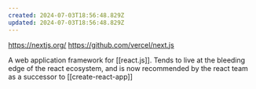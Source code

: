 ```yaml
---
created: 2024-07-03T18:56:48.829Z
updated: 2024-07-03T18:56:48.829Z
---
```

https://nextjs.org/
https://github.com/vercel/next.js

A web application framework for [[react.js]]. Tends to live at the bleeding edge of the react ecosystem, and is now recommended by the react team as a successor to [[create-react-app]]